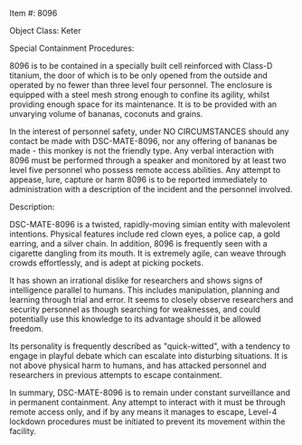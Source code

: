 Item #: 8096

Object Class: Keter

Special Containment Procedures:

8096 is to be contained in a specially built cell reinforced with Class-D titanium, the door of which is to be only opened from the outside and operated by no fewer than three level four personnel. The enclosure is equipped with a steel mesh strong enough to confine its agility, whilst providing enough space for its maintenance. It is to be provided with an unvarying volume of bananas, coconuts and grains.

In the interest of personnel safety, under NO CIRCUMSTANCES should any contact be made with DSC-MATE-8096, nor any offering of bananas be made - this monkey is not the friendly type. Any verbal interaction with 8096 must be performed through a speaker and monitored by at least two level five personnel who possess remote access abilities. Any attempt to appease, lure, capture or harm 8096 is to be reported immediately to administration with a description of the incident and the personnel involved.

Description:

DSC-MATE-8096 is a twisted, rapidly-moving simian entity with malevolent intentions. Physical features include red clown eyes, a police cap, a gold earring, and a silver chain. In addition, 8096 is frequently seen with a cigarette dangling from its mouth. It is extremely agile, can weave through crowds effortlessly, and is adept at picking pockets.

It has shown an irrational dislike for researchers and shows signs of intelligence parallel to humans. This includes manipulation, planning and learning through trial and error. It seems to closely observe researchers and security personnel as though searching for weaknesses, and could potentially use this knowledge to its advantage should it be allowed freedom.

Its personality is frequently described as "quick-witted", with a tendency to engage in playful debate which can escalate into disturbing situations. It is not above physical harm to humans, and has attacked personnel and researchers in previous attempts to escape containment.

In summary, DSC-MATE-8096 is to remain under constant surveillance and in permanent containment. Any attempt to interact with it must be through remote access only, and if by any means it manages to escape, Level-4 lockdown procedures must be initiated to prevent its movement within the facility.
